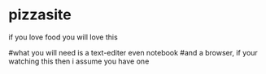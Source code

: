 # pizzasite
if you love food you will love this

#what you will need is a text-editer even notebook
#and a browser, if your watching this then i assume you have one

